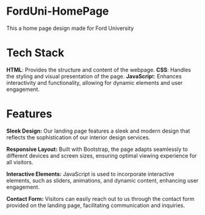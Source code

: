 # FordUni-HomePage
This a home page design made for Ford University

# Tech Stack

**HTML**: Provides the structure and content of the webpage.
**CSS**: Handles the styling and visual presentation of the page.
**JavaScrip**t: Enhances interactivity and functionality, allowing for dynamic elements and user engagement.

# Features
**Sleek Design:** Our landing page features a sleek and modern design that reflects the sophistication of our interior design services.

**Responsive Layout:** Built with Bootstrap, the page adapts seamlessly to different devices and screen sizes, ensuring optimal viewing experience for all visitors.

**Interactive Elements:** JavaScript is used to incorporate interactive elements, such as sliders, animations, and dynamic content, enhancing user engagement.

**Contact Form:** Visitors can easily reach out to us through the contact form provided on the landing page, facilitating communication and inquiries.

